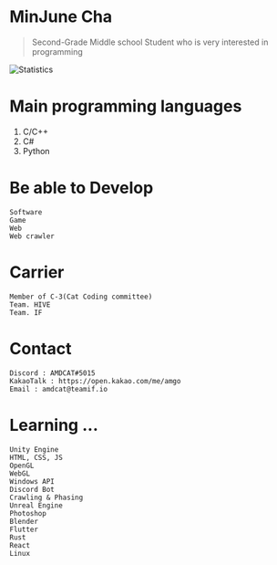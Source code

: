 # MinJune Cha 
> Second-Grade Middle school Student who is very interested in programming

![Statistics](https://github-readme-stats.anuraghazra1.vercel.app/api?username=june0419&show_icons=true&title_color=fff&icon_color=79ff97&text_color=9f9f9f&bg_color=151515)


# Main programming languages
1. C/C++
2. C#
3. Python


# Be able to Develop
```
Software
Game
Web
Web crawler
```
# Carrier
```
Member of C-3(Cat Coding committee)
Team. HIVE
Team. IF
```
# Contact
```
Discord : AMDCAT#5015
KakaoTalk : https://open.kakao.com/me/amgo
Email : amdcat@teamif.io
```
# Learning ...
```
Unity Engine
HTML, CSS, JS
OpenGL
WebGL
Windows API
Discord Bot
Crawling & Phasing
Unreal Engine
Photoshop
Blender
Flutter
Rust
React
Linux










